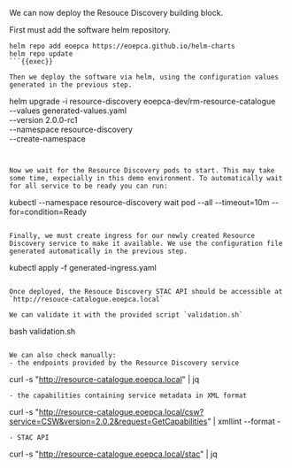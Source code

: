 We can now deploy the Resouce Discovery building block. 

First must add the software helm repository.

```
helm repo add eoepca https://eoepca.github.io/helm-charts
helm repo update
```{{exec}}

Then we deploy the software via helm, using the configuration values generated in the previous step.

```
helm upgrade -i resource-discovery eoepca-dev/rm-resource-catalogue \
  --values generated-values.yaml \
  --version 2.0.0-rc1 \
  --namespace resource-discovery \
  --create-namespace
```{{exec}} 


Now we wait for the Resource Discovery pods to start. This may take some time, expecially in this demo environment. To automatically wait for all service to be ready you can run:

```
kubectl --namespace resource-discovery wait pod --all --timeout=10m --for=condition=Ready
```{{exec}}

Finally, we must create ingress for our newly created Resource Discovery service to make it available. We use the configuration file generated automatically in the previous step.

```
kubectl apply -f generated-ingress.yaml
```{{exec}}

Once deployed, the Resouce Discovery STAC API should be accessible at `http://resouce-catalogue.eoepca.local`

We can validate it with the provided script `validation.sh`

```
bash validation.sh
```{{exec}}

We can also check manually:
- the endpoints provided by the Resource Discovery service
  ```
  curl -s "http://resource-catalogue.eoepca.local" | jq
  ```{{exec}}
- the capabilities containing service metadata in XML format
  ```
  curl -s "http://resource-catalogue.eoepca.local/csw?service=CSW&version=2.0.2&request=GetCapabilities" | xmllint --format -
  ```{{exec}}
- STAC API
  ```
  curl -s "http://resource-catalogue.eoepca.local/stac" | jq
  ```{{exec}}
